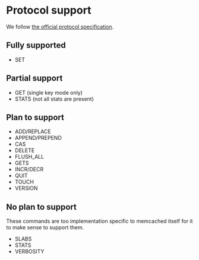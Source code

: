 # Protocol support

We follow [the official protocol specification](https://github.com/memcached/memcached/blob/master/doc/protocol.txt).


## Fully supported

* SET


## Partial support

* GET (single key mode only)
* STATS (not all stats are present)


## Plan to support

* ADD/REPLACE
* APPEND/PREPEND
* CAS
* DELETE
* FLUSH_ALL
* GETS
* INCR/DECR
* QUIT
* TOUCH
* VERSION


## No plan to support

These commands are too implementation specific to memcached itself for it to
make sense to support them.

* SLABS
* STATS <arg>
* VERBOSITY
